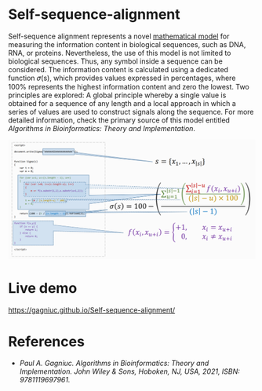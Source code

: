 # Self-sequence-alignment

Self-sequence alignment represents a novel [mathematical model](https://figshare.com/articles/figure/Self-Sequence_Alignment_-_Implementation_vs_model_pdf/19205139) for measuring the information content in biological sequences, such as DNA, RNA, or proteins. Nevertheless, the use of this model is not limited to biological sequences. Thus, any symbol inside a sequence can be considered. The information content is calculated using a dedicated function 𝜎(s), which provides values expressed in percentages, where 100% represents the highest information content and zero the lowest. Two principles are explored: A global principle whereby a single value is obtained for a sequence of any length and a local approach in which a series of values are used to construct signals along the sequence. For more detailed information, check the primary source of this model entitled <i>Algorithms in Bioinformatics: Theory and Implementation</i>.

<kbd><img src="https://github.com/Gagniuc/Self-sequence-alignment/blob/main/self-sequence-alignment.png?raw=true" /></kbd>

# Live demo
https://gagniuc.github.io/Self-sequence-alignment/

# References

- <i>Paul A. Gagniuc. Algorithms in Bioinformatics: Theory and Implementation. John Wiley & Sons, Hoboken, NJ, USA, 2021, ISBN: 9781119697961.</i>
